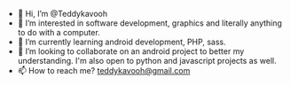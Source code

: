 - 👋 Hi, I’m @Teddykavooh
- 👀 I’m interested in software development, graphics and literally anything to do with a computer.
- 🌱 I’m currently learning android development, PHP, sass.
- 💞️ I’m looking to collaborate on an android project to better my understanding. I'm also open to python and javascript projects as well.
- 📫 How to reach me? teddykavooh@gmail.com

<!---
Teddykavooh/Teddykavooh is a ✨ special ✨ repository because its `README.md` (this file) appears on your GitHub profile.
You can click the Preview link to take a look at your changes.
--->
